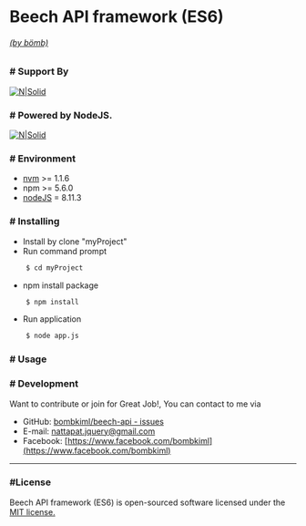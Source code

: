 # Beech API framework (ES6)
###### [(by bömb)](https://www.facebook.com/bombkiml)
###
### # Support By
[![N|Solid](https://image.ibb.co/gfbtQe/beech_LTSx1.png)](https://github.com/bombkiml/phpbeech)

### # Powered by NodeJS.
[![N|Solid](https://image.ibb.co/dUEGD9/node2.png)](https://nodejs.org)

### # Environment
  - [nvm](https://github.com/coreybutler/nvm-windows) >= 1.1.6
  - npm >= 5.6.0
  - [nodeJS](https://nodejs.org) = 8.11.3

### # Installing
  - Install by clone "myProject"
  - Run command prompt 
```sh
    $ cd myProject
```
  - npm install package
```sh
    $ npm install
```
  - Run application
```sh
    $ node app.js
```

### # Usage

### # Development
Want to contribute or join for Great Job!, You can contact to me via
  - GitHub: [bombkiml/beech-api - issues](https://github.com/bombkiml/beech-api/issues)
  - E-mail: nattapat.jquery@gmail.com 
  - Facebook: [https://www.facebook.com/bombkiml](https://www.facebook.com/bombkiml)

----
### #License

Beech API framework (ES6) is open-sourced software licensed under the [MIT license.](https://opensource.org/licenses/MIT)
